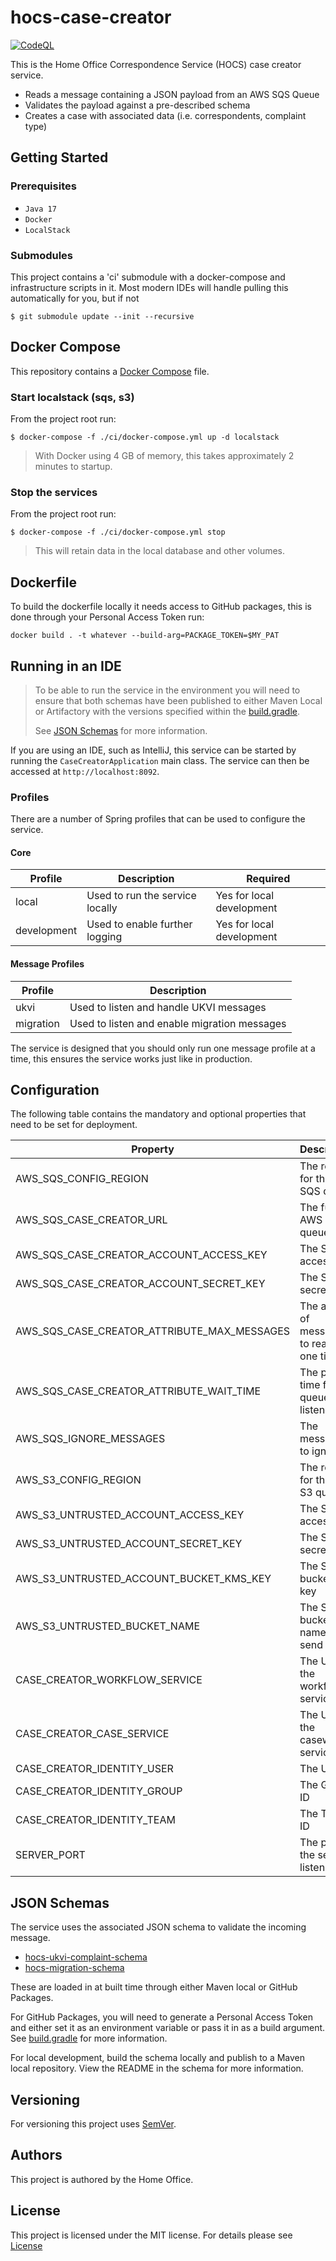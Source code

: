 # hocs-case-creator

[![CodeQL](https://github.com/UKHomeOffice/hocs-case-creator/actions/workflows/codeql-analysis.yml/badge.svg)](https://github.com/UKHomeOffice/hocs-case-creator/actions/workflows/codeql-analysis.yml)

This is the Home Office Correspondence Service (HOCS) case creator service.

- Reads a message containing a JSON payload from an AWS SQS Queue
- Validates the payload against a pre-described schema
- Creates a case with associated data (i.e. correspondents, complaint type)

## Getting Started

### Prerequisites

* ```Java 17```
* ```Docker```
* ```LocalStack```

### Submodules

This project contains a 'ci' submodule with a docker-compose and infrastructure scripts in it.
Most modern IDEs will handle pulling this automatically for you, but if not

```console
$ git submodule update --init --recursive
```

## Docker Compose

This repository contains a [Docker Compose](https://docs.docker.com/compose/)
file.

### Start localstack (sqs, s3)
From the project root run:
```console
$ docker-compose -f ./ci/docker-compose.yml up -d localstack
```

> With Docker using 4 GB of memory, this takes approximately 2 minutes to startup.

### Stop the services
From the project root run:
```console
$ docker-compose -f ./ci/docker-compose.yml stop
```
> This will retain data in the local database and other volumes.

## Dockerfile

To build the dockerfile locally it needs access to GitHub packages, this is done through your Personal Access Token 
run:
```
docker build . -t whatever --build-arg=PACKAGE_TOKEN=$MY_PAT
```

## Running in an IDE

> To be able to run the service in the environment you will need to ensure that both schemas have been published to 
> either Maven Local or Artifactory with the versions specified within the [build.gradle](./build.gradle).
> 
> See [JSON Schemas](#json-schemas) for more information.

If you are using an IDE, such as IntelliJ, this service can be started by running the `CaseCreatorApplication` main class.
The service can then be accessed at `http://localhost:8092`.

### Profiles

There are a number of Spring profiles that can be used to configure the service.

#### Core

| Profile     | Description                                     | Required                  |
|-------------|-------------------------------------------------|---------------------------|
| local       | Used to run the service locally                 | Yes for local development |
| development | Used to enable further logging                  | Yes for local development |

#### Message Profiles

| Profile     | Description                                     |
|-------------|-------------------------------------------------|
| ukvi        | Used to listen and handle UKVI messages         |
| migration   | Used to listen and enable migration messages    |

The service is designed that you should only run one message profile at a time, this ensures the service works just like in production.

## Configuration

The following table contains the mandatory and optional properties that need to be set for deployment.

| Property                                    | Description                                | Example                                        | Mandatory |
|---------------------------------------------|--------------------------------------------|------------------------------------------------|-----------|
| AWS_SQS_CONFIG_REGION                       | The region for the AWS SQS queue           | eu-west-2                                      | Yes       |
| AWS_SQS_CASE_CREATOR_URL                    | The full AWS SQS queue URL                 | http://localhost:4566/queue/case-creator-queue | Yes       |
| AWS_SQS_CASE_CREATOR_ACCOUNT_ACCESS_KEY     | The SQS access key                         | 12345                                          | Yes       |
| AWS_SQS_CASE_CREATOR_ACCOUNT_SECRET_KEY     | The SQS secret key                         | 12345                                          | Yes       |
| AWS_SQS_CASE_CREATOR_ATTRIBUTE_MAX_MESSAGES | The amount of messages to read at one time | 10                                             | No        |
| AWS_SQS_CASE_CREATOR_ATTRIBUTE_WAIT_TIME    | The poll time for the queue listener       | 5                                              | No        |
| AWS_SQS_IGNORE_MESSAGES                     | The messages to ignore                     | false/true                                     | No        |
| AWS_S3_CONFIG_REGION                        | The region for the AWS S3 queue            | eu-west-2                                      | Yes       |
| AWS_S3_UNTRUSTED_ACCOUNT_ACCESS_KEY         | The S3 access key                          | 12345                                          | Yes       |
| AWS_S3_UNTRUSTED_ACCOUNT_SECRET_KEY         | The S3 secret key                          | 12345                                          | Yes       |
| AWS_S3_UNTRUSTED_ACCOUNT_BUCKET_KMS_KEY     | The S3 bucket kms key                      | [UNSET]                                        | Yes       |
| AWS_S3_UNTRUSTED_BUCKET_NAME                | The S3 bucket name to send to              | untrusted-bucket                               | Yes       |
| CASE_CREATOR_WORKFLOW_SERVICE               | The URL of the workflow service            | http://localhost:8091                          | Yes       |
| CASE_CREATOR_CASE_SERVICE                   | The URL of the casework service            | http://localhost:8082                          | Yes       |
| CASE_CREATOR_IDENTITY_USER                  | The User ID                                | UUID                                           | Yes       |
| CASE_CREATOR_IDENTITY_GROUP                 | The Group ID                               | /TEAM_UUID_GROUP                               | Yes       |
| CASE_CREATOR_IDENTITY_TEAM                  | The Team ID                                | UUID                                           | Yes       |
| SERVER_PORT                                 | The port the server listens on             | 8092                                           | Yes       |

## JSON Schemas

The service uses the associated JSON schema to validate the incoming message.

- [hocs-ukvi-complaint-schema](https://github.com/UKHomeOffice/hocs-ukvi-complaint-schema)
- [hocs-migration-schema](https://github.com/UKHomeOffice/hocs-migration-schema)

These are loaded in at built time through either Maven local or GitHub Packages.

For GitHub Packages, you will need to generate a Personal Access Token and either set it as an environment variable 
or pass it in as a build argument. See [build.gradle](./build.gradle) for more information.

For local development, build the schema locally and publish to a Maven local repository. View the README in the schema 
for more information.

## Versioning

For versioning this project uses [SemVer](https://semver.org/).

## Authors

This project is authored by the Home Office.

## License

This project is licensed under the MIT license. For details please see [License](LICENSE) 
